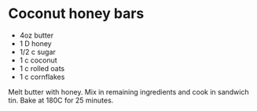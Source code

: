 # Coconut honey bars

* 4oz butter
* 1 D honey
* 1/2 c sugar
* 1 c coconut
* 1 c rolled oats
* 1 c cornflakes

Melt butter with honey.  Mix in remaining ingredients and cook in sandwich tin.  Bake at 180C for 25 minutes.

